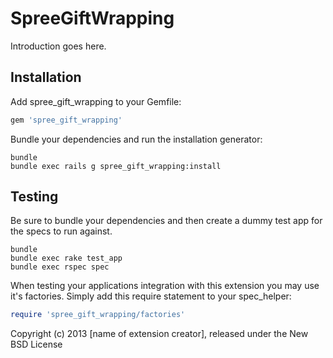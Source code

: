 SpreeGiftWrapping
=================

Introduction goes here.

Installation
------------

Add spree_gift_wrapping to your Gemfile:

```ruby
gem 'spree_gift_wrapping'
```

Bundle your dependencies and run the installation generator:

```shell
bundle
bundle exec rails g spree_gift_wrapping:install
```

Testing
-------

Be sure to bundle your dependencies and then create a dummy test app for the specs to run against.

```shell
bundle
bundle exec rake test_app
bundle exec rspec spec
```

When testing your applications integration with this extension you may use it's factories.
Simply add this require statement to your spec_helper:

```ruby
require 'spree_gift_wrapping/factories'
```

Copyright (c) 2013 [name of extension creator], released under the New BSD License
